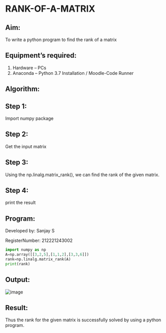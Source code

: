 # RANK-OF-A-MATRIX
## Aim:
To write a python program to find the rank of a matrix
## Equipment’s required:
1. 	Hardware – PCs
2. 	Anaconda – Python 3.7 Installation / Moodle-Code Runner
## Algorithm:
## Step 1:
Import numpy package
##  Step 2:
Get the input matrix
## Step 3:
Using the np.linalg.matrix_rank(), we can find the rank of the given matrix.
## Step 4:
print the result
## Program:
Developed by: Sanjay S

RegisterNumber: 212221243002
```python
import numpy as np
A=np.array([[3,2,5],[1,1,2],[3,3,6]])
rank=np.linalg.matrix_rank(A)
print(rank)
```
## Output:
![image](https://github.com/sanjay5656/RANK-OF-A-MATRIX/assets/115128955/1bc9631c-52b7-4de5-aa7f-a3ef05e17d36)

## Result:
Thus the rank for the given matrix is successfully solved by  using a python program.


